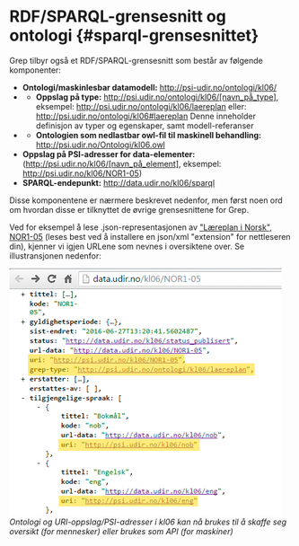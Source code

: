 # RDF/SPARQL-grensesnitt og ontologi {#sparql-grensesnittet}
Grep tilbyr også et RDF/SPARQL-grensesnitt som består av følgende komponenter:
* **Ontologi/maskinlesbar datamodell:** http://psi-udir.no/ontologi/kl06/
* * **Oppslag på type:** http://psi.udir.no/ontologi/kl06/[navn_på_type],
eksempel:
http://psi.udir.no/ontologi/kl06/laereplan 
eller: http://psi.udir.no/ontologi/kl06#laereplan
Denne inneholder definisjon av typer og egenskaper, samt modell-referanser
* * **Ontologien som nedlastbar owl-fil til maskinell behandling:** http://psi.udir.no/Ontologi/kl06.owl
* **Oppslag på PSI-adresser for data-elementer:** (http://psi.udir.no/kl06/[navn_på_element], eksempel:
http://psi.udir.no/kl06/NOR1-05)
* **SPARQL-endepunkt:**
http://data.udir.no/kl06/sparql

Disse komponentene er nærmere beskrevet nedenfor, men først noen ord om hvordan disse er tilknyttet de øvrige grensesnittene for Grep.

Ved for eksempel å lese .json-representasjonen av ["Læreplan i Norsk", NOR1-05](http://data.udir.no/kl06/NOR1-05) (leses best ved å installere en json/xml "extension" for nettleseren din), kjenner vi igjen URLene som nevnes i oversiktene over. Se illustransjonen nedenfor:

![](illustrasjon_nor1-05_json.png)
*Ontologi og URI-oppslag/PSI-adresser i kl06 kan nå brukes til å skaffe seg oversikt (for mennesker) eller brukes som API (for maskiner)*
